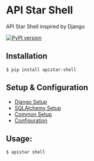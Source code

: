 # API Star Shell
API Star Shell inspired by Django

[![PyPI version](https://badge.fury.io/py/apistar-shell.svg)](https://badge.fury.io/py/apistar-shell)


## Installation

```
$ pip install apistar-shell
```

## Setup & Configuration

- [Django Setup](docs/DJANGO_SETUP.md)
- [SQLAlchemy Setup](docs/SQLALCHEMY_SETUP.md)
- [Common Setup](docs/COMMON_SETUP.md)
- [Configuration](docs/CONFIGURATION.md)

## Usage:

```
$ apistar shell
```
